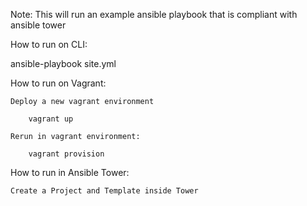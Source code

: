 Note: This will run an example ansible playbook that is compliant with ansible tower

How to run on CLI:

ansible-playbook site.yml

How to run on Vagrant:

    Deploy a new vagrant environment

        vagrant up

    Rerun in vagrant environment:

        vagrant provision

How to run in Ansible Tower:

    Create a Project and Template inside Tower
